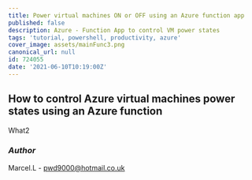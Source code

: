 ```yaml
---
title: Power virtual machines ON or OFF using an Azure function app
published: false
description: Azure - Function App to control VM power states
tags: 'tutorial, powershell, productivity, azure'
cover_image: assets/mainFunc3.png
canonical_url: null
id: 724055
date: '2021-06-10T10:19:00Z'
---
```


## How to control Azure virtual machines power states using an Azure function

What2

### _Author_

Marcel.L - pwd9000@hotmail.co.uk
